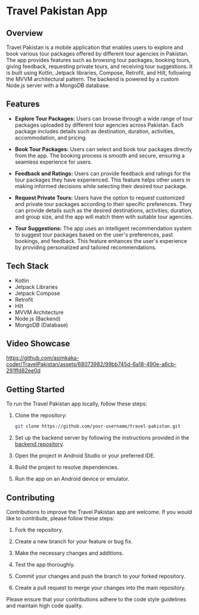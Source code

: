 # Travel Pakistan App


## Overview

Travel Pakistan is a mobile application that enables users to explore and book various tour packages offered by different tour agencies in Pakistan. The app provides features such as browsing tour packages, booking tours, giving feedback, requesting private tours, and receiving tour suggestions. It is built using Kotlin, Jetpack libraries, Compose, Retrofit, and Hilt, following the MVVM architectural pattern. The backend is powered by a custom Node.js server with a MongoDB database.

## Features

- **Explore Tour Packages:** Users can browse through a wide range of tour packages uploaded by different tour agencies across Pakistan. Each package includes details such as destination, duration, activities, accommodation, and pricing.

- **Book Tour Packages:** Users can select and book tour packages directly from the app. The booking process is smooth and secure, ensuring a seamless experience for users.

- **Feedback and Ratings:** Users can provide feedback and ratings for the tour packages they have experienced. This feature helps other users in making informed decisions while selecting their desired tour package.

- **Request Private Tours:** Users have the option to request customized and private tour packages according to their specific preferences. They can provide details such as the desired destinations, activities, duration, and group size, and the app will match them with suitable tour agencies.

- **Tour Suggestions:** The app uses an intelligent recommendation system to suggest tour packages based on the user's preferences, past bookings, and feedback. This feature enhances the user's experience by providing personalized and tailored recommendations.

## Tech Stack

- Kotlin
- Jetpack Libraries
- Jetpack Compose
- Retrofit
- Hilt
- MVVM Architecture
- Node.js (Backend)
- MongoDB (Database)

## Video Showcase


https://github.com/asimkaka-coder/TravelPakistan/assets/68073982/99bb745d-6a18-490e-a6cb-291ffd82ee0d


## Getting Started

To run the Travel Pakistan app locally, follow these steps:

1. Clone the repository:

   ```bash
   git clone https://github.com/your-username/travel-pakistan.git
   ```

2. Set up the backend server by following the instructions provided in the [backend repository](https://github.com/your-username/travel-pakistan-backend).

3. Open the project in Android Studio or your preferred IDE.

4. Build the project to resolve dependencies.

5. Run the app on an Android device or emulator.

## Contributing

Contributions to improve the Travel Pakistan app are welcome. If you would like to contribute, please follow these steps:

1. Fork the repository.

2. Create a new branch for your feature or bug fix.

3. Make the necessary changes and additions.

4. Test the app thoroughly.

5. Commit your changes and push the branch to your forked repository.

6. Create a pull request to merge your changes into the main repository.

Please ensure that your contributions adhere to the code style guidelines and maintain high code quality.
